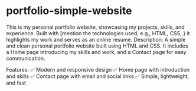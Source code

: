 # portfolio-simple-website
This is my personal portfolio website, showcasing my projects, skills, and experience. Built with [mention the technologies used, e.g., HTML, CSS,.} it highlights my work and serves as an online resume.
Description:
A simple and clean personal portfolio website built using HTML and CSS. It includes a Home page introducing my skills and work, and a Contact page for easy communication.

Features:
✅ Modern and responsive design
✅ Home page with introduction and skills
✅ Contact page with email and social links
✅ Simple, lightweight, and fast
